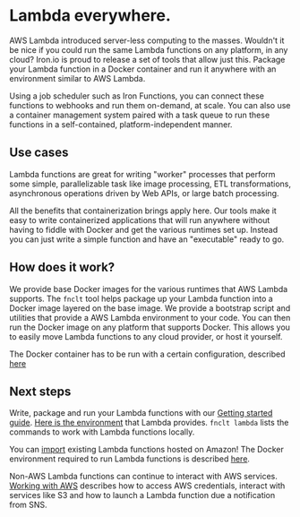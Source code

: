 # Lambda everywhere.

AWS Lambda introduced server-less computing to the masses. Wouldn't it be nice
if you could run the same Lambda functions on any platform, in any cloud?
Iron.io is proud to release a set of tools that allow just this. Package your
Lambda function in a Docker container and run it anywhere with an environment
similar to AWS Lambda.

Using a job scheduler such as Iron Functions, you can connect these functions to
webhooks and run them on-demand, at scale. You can also use a container
management system paired with a task queue to run these functions in
a self-contained, platform-independent manner.

## Use cases

Lambda functions are great for writing "worker" processes that perform some
simple, parallelizable task like image processing, ETL transformations,
asynchronous operations driven by Web APIs, or large batch processing.

All the benefits that containerization brings apply here. Our tools make it
easy to write containerized applications that will run anywhere without having
to fiddle with Docker and get the various runtimes set up. Instead you can just
write a simple function and have an "executable" ready to go.

## How does it work?

We provide base Docker images for the various runtimes that AWS Lambda
supports. The `fnclt` tool helps package up your Lambda function into
a Docker image layered on the base image. We provide a bootstrap script and
utilities that provide a AWS Lambda environment to your code. You can then run
the Docker image on any platform that supports Docker. This allows you to
easily move Lambda functions to any cloud provider, or host it yourself.

The Docker container has to be run with a certain configuration, described
[here](./docker-configuration.md)

## Next steps

Write, package and run your Lambda functions with our [Getting started
guide](./getting-started.md). [Here is the environment](./environment.md) that
Lambda provides. `fnclt lambda` lists the commands to work with Lambda
functions locally.

You can [import](./import.md) existing Lambda functions hosted on Amazon!
The Docker environment required to run Lambda functions is described
[here](./docker.md).

Non-AWS Lambda functions can continue to interact with AWS services. [Working
with AWS](./aws.md) describes how to access AWS credentials, interact with
services like S3 and how to launch a Lambda function due a notification from
SNS.
